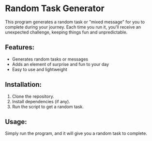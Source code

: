 # Random Task Generator

This program generates a random task or "mixed message" for you to complete during your journey. Each time you run it, you'll receive an unexpected challenge, keeping things fun and unpredictable.

## Features:
- Generates random tasks or messages
- Adds an element of surprise and fun to your day
- Easy to use and lightweight

## Installation:
1. Clone the repository.
2. Install dependencies (if any).
3. Run the script to get a random task.

## Usage:
Simply run the program, and it will give you a random task to complete.